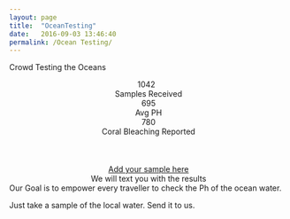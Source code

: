 ```yaml
---
layout: page
title:  "OceanTesting"
date:   2016-09-03 13:46:40
permalink: /Ocean Testing/
---
```


Crowd Testing the Oceans
<div align="center">
<div style="clear:both"></div>
<div id="talkbubble"><span class="count"> &nbsp;1042 &nbsp;&nbsp;</span><br>Samples Received</div>
<div id="talkbubble0"><span class="count">695</span><br>Avg PH</div>
<div id="talkbubble1"><span class="count">780</span><br>Coral Bleaching Reported</div>
<br />
<br />
<br />
<a class="linker" href="http://www.cristaljourneys.com/testing-details.md"  target="_blank">Add your sample here</a>
<br />
We will text you with the results 
<script>
$('.count').each(function () {
    $(this).prop('Counter',0).animate({
        Counter: $(this).text()
    }, {
        duration: 4000,
        easing: 'swing',
        step: function (now) {
            $(this).text(Math.ceil(now));
        }
    });
});
</script>

</div>
Our Goal is to empower every traveller to check the Ph of the ocean water. 

Just take a sample of the local water.  Send it to us.




